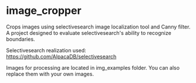 # image_cropper
Crops images using selectivesearch image localization tool and Canny filter. A project designed to evaluate selectivesearch's ability to recognize boundaries.

Selectivesearch realization used: https://github.com/AlpacaDB/selectivesearch 

Images for processing are located in img_examples folder. You can also replace them with your own images.

